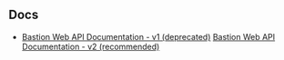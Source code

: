 ## Docs

- [Bastion Web API Documentation - v1 (deprecated)](./docs/BastionWebAPI.md)
  [Bastion Web API Documentation - v2 (recommended)](./docs/BastionWebAPI_v2.md)
